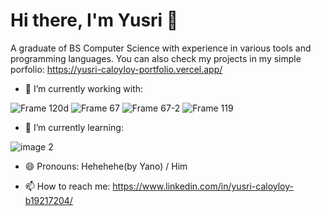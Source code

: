 # Hi there, I'm Yusri 👋

A graduate of BS Computer Science with experience in various tools and programming languages. 
You can also check my projects in my simple porfolio: https://yusri-caloyloy-portfolio.vercel.app/

- 🔭 I’m currently working with:
  
![Frame 120d](https://github.com/user-attachments/assets/569cbd40-8d08-49bf-9c5c-dbaf26a9dc7f)
![Frame 67](https://github.com/user-attachments/assets/1cb4e010-097a-4731-8e77-70026bf9b8fc)
![Frame 67-2](https://github.com/user-attachments/assets/1446b379-c58b-4374-8531-f9a925421e3f)
![Frame 119](https://github.com/user-attachments/assets/4737d52d-f833-4bd6-96bf-18b9657756d6)





- 🌱 I’m currently learning:

![image 2](https://github.com/user-attachments/assets/b99addd2-28b4-4c38-ba7d-224beb27f871)


- 😄 Pronouns: Hehehehe(by Yano) / Him
  



- 📫 How to reach me:
    https://www.linkedin.com/in/yusri-caloyloy-b19217204/


